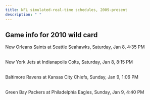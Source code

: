 ```yaml
---
title: NFL simulated-real-time schedules, 2009-present
description: " "
---
```


## Game info for 2010 wild card
New Orleans Saints at Seattle Seahawks, Saturday, Jan 8, 4:35 PM

<br/>New York Jets at Indianapolis Colts, Saturday, Jan 8, 8:15 PM

<br/>Baltimore Ravens at Kansas City Chiefs, Sunday, Jan 9, 1:06 PM

<br/>Green Bay Packers at Philadelphia Eagles, Sunday, Jan 9, 4:40 PM

